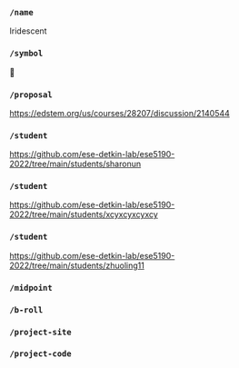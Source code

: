 ### `/name`
Iridescent
### `/symbol`
👻
### `/proposal`
https://edstem.org/us/courses/28207/discussion/2140544
### `/student`
https://github.com/ese-detkin-lab/ese5190-2022/tree/main/students/sharonun
### `/student`
https://github.com/ese-detkin-lab/ese5190-2022/tree/main/students/xcyxcyxcyxcy
### `/student`
https://github.com/ese-detkin-lab/ese5190-2022/tree/main/students/zhuoling11
### `/midpoint`
### `/b-roll`
### `/project-site`
### `/project-code`
